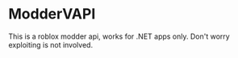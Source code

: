 # ModderVAPI
This is a roblox modder api, works for .NET apps only. Don't worry exploiting is not involved.
